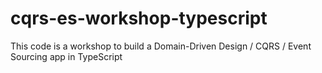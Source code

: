 # cqrs-es-workshop-typescript
This code is a workshop to build a Domain-Driven Design / CQRS / Event Sourcing app in TypeScript
